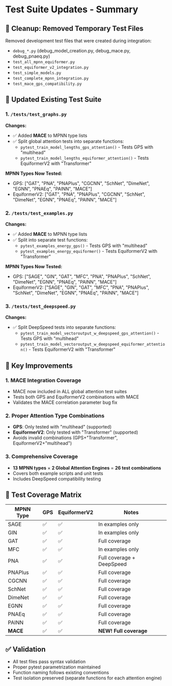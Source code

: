 # Test Suite Updates - Summary

## 🧹 Cleanup: Removed Temporary Test Files
Removed development test files that were created during integration:
- `debug_*.py` (debug_model_creation.py, debug_mace.py, debug_pnaeq.py)
- `test_all_mpnn_equiformer.py`
- `test_equiformer_v2_integration.py` 
- `test_simple_models.py`
- `test_complete_mpnn_integration.py`
- `test_mace_gps_compatibility.py`

## 🔄 Updated Existing Test Suite

### 1. `/tests/test_graphs.py`
**Changes:**
- ✅ Added **MACE** to MPNN type lists
- ✅ Split global attention tests into separate functions:
  - `pytest_train_model_lengths_gps_attention()` - Tests GPS with "multihead"
  - `pytest_train_model_lengths_equiformer_attention()` - Tests EquiformerV2 with "Transformer"

**MPNN Types Now Tested:**
- GPS: ["GAT", "PNA", "PNAPlus", "CGCNN", "SchNet", "DimeNet", "EGNN", "PNAEq", "PAINN", "MACE"]
- EquiformerV2: ["GAT", "PNA", "PNAPlus", "CGCNN", "SchNet", "DimeNet", "EGNN", "PNAEq", "PAINN", "MACE"]

### 2. `/tests/test_examples.py`  
**Changes:**
- ✅ Added **MACE** to MPNN type lists
- ✅ Split into separate test functions:
  - `pytest_examples_energy_gps()` - Tests GPS with "multihead"
  - `pytest_examples_energy_equiformer()` - Tests EquiformerV2 with "Transformer"

**MPNN Types Now Tested:**
- GPS: ["SAGE", "GIN", "GAT", "MFC", "PNA", "PNAPlus", "SchNet", "DimeNet", "EGNN", "PNAEq", "PAINN", "MACE"]
- EquiformerV2: ["SAGE", "GIN", "GAT", "MFC", "PNA", "PNAPlus", "SchNet", "DimeNet", "EGNN", "PNAEq", "PAINN", "MACE"]

### 3. `/tests/test_deepspeed.py`
**Changes:**
- ✅ Split DeepSpeed tests into separate functions:
  - `pytest_train_model_vectoroutput_w_deepspeed_gps_attention()` - Tests GPS with "multihead"
  - `pytest_train_model_vectoroutput_w_deepspeed_equiformer_attention()` - Tests EquiformerV2 with "Transformer"

## 🎯 Key Improvements

### 1. **MACE Integration Coverage**
- MACE now included in ALL global attention test suites
- Tests both GPS and EquiformerV2 combinations with MACE
- Validates the MACE correlation parameter bug fix

### 2. **Proper Attention Type Combinations** 
- **GPS**: Only tested with "multihead" (supported)
- **EquiformerV2**: Only tested with "Transformer" (supported)
- Avoids invalid combinations (GPS+"Transformer", EquiformerV2+"multihead")

### 3. **Comprehensive Coverage**
- **13 MPNN types** × **2 Global Attention Engines** = **26 test combinations**
- Covers both example scripts and unit tests
- Includes DeepSpeed compatibility testing

## 🚀 Test Coverage Matrix

| MPNN Type | GPS | EquiformerV2 | Notes |
|-----------|-----|--------------|-------|
| SAGE      | ✅   | ✅            | In examples only |
| GIN       | ✅   | ✅            | In examples only |
| GAT       | ✅   | ✅            | Full coverage |
| MFC       | ✅   | ✅            | In examples only |
| PNA       | ✅   | ✅            | Full coverage + DeepSpeed |
| PNAPlus   | ✅   | ✅            | Full coverage |
| CGCNN     | ✅   | ✅            | Full coverage |
| SchNet    | ✅   | ✅            | Full coverage |
| DimeNet   | ✅   | ✅            | Full coverage |
| EGNN      | ✅   | ✅            | Full coverage |
| PNAEq     | ✅   | ✅            | Full coverage |
| PAINN     | ✅   | ✅            | Full coverage |
| **MACE**  | ✅   | ✅            | **NEW! Full coverage** |

## ✅ Validation
- All test files pass syntax validation
- Proper pytest parametrization maintained
- Function naming follows existing conventions
- Test isolation preserved (separate functions for each attention engine)